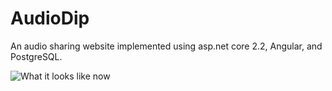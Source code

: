 AudioDip
=======

An audio sharing website implemented using asp.net core 2.2, Angular, and PostgreSQL.

![What it looks like now](https://i.imgur.com/q7GhaQG.gif)
